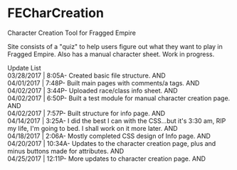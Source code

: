 # FECharCreation
Character Creation Tool for Fragged Empire<br>

Site consists of a "quiz" to help users figure out what they want to play in Fragged Empire. Also has a manual character sheet. Work in progress.

Update List<br>
03/28/2017 | 8:05A- Created basic file structure. AND<br>
04/01/2017 | 7:48P- Built main pages with comments/a tags. AND<br>
04/02/2017 | 3:44P- Uploaded race/class info sheet. AND<br>
04/02/2017 | 6:50P- Built a test module for manual character creation page. AND<br>
04/02/2017 | 7:57P- Built structure for info page. AND<br>
04/14/2017 | 3:25A- I did the best I can with the CSS...but it's 3:30 am, RIP my life, I'm going to bed. I shall work on it more later. AND<br>
04/18/2017 | 2:06A- Mostly completed CSS design of Info page. AND<br>
04/20/2017 | 10:34A- Updates to the character creation page, plus and minus buttons made for attributes. AND<br>
04/25/2017 | 12:11P- More updates to character creation page. AND <br>
